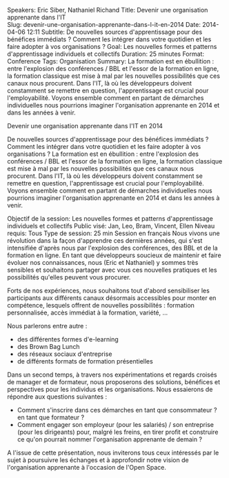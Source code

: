 Speakers: Eric Siber, Nathaniel Richand
Title: Devenir une organisation apprenante dans l'IT  
Slug: devenir-une-organisation-apprenante-dans-l-it-en-2014
Date: 2014-04-06 12:11
Subtitle: De nouvelles sources d'apprentissage pour des bénéfices immédiats ? Comment les intégrer dans votre quotidien et les faire adopter à vos organisations ?
Goal: Les nouvelles formes et patterns d'apprentissage individuels et collectifs
Duration: 25 minutes
Format: Conference
Tags: Organisation
Summary: La formation est en ébullition : entre l'explosion des conférences / BBL et l'essor de la formation en ligne, la formation classique est mise à mal par les nouvelles possibilités que ces canaux nous procurent. 
Dans l'IT, là où les développeurs doivent constamment se remettre en question, l'apprentissage est crucial pour l'employabilité. Voyons ensemble comment en partant de démarches individuelles nous pourrions imaginer l'organisation apprenante en 2014 et dans les années à venir.



Devenir une organisation apprenante dans l'IT en 2014

De nouvelles sources d'apprentissage pour des bénéfices immédiats ? Comment les intégrer dans votre quotidien et les faire adopter à vos organisations ?
La formation est en ébullition : entre l'explosion des conférences / BBL et l'essor de la formation en ligne, la formation classique est mise à mal par les nouvelles possibilités que ces canaux nous procurent. 
Dans l'IT, là où les développeurs doivent constamment se remettre en question, l'apprentissage est crucial pour l'employabilité. Voyons ensemble comment en partant de démarches individuelles nous pourrions imaginer l'organisation apprenante en 2014 et dans les années à venir.

Objectif de la session:	Les nouvelles formes et patterns d'apprentissage individuels et collectifs
Public visé:	 Jan, Leo, Bram, Vincent, Ellen
Niveau requis:	 Tous
Type de session:	 25 min Session en français
Nous vivons une révolution dans la façon d'apprendre ces dernières années, qui s'est intensifiée d'après nous par l'explosion des conférences, des BBL et de la formation en ligne. En tant que développeurs soucieux de maintenir et faire évoluer nos connaissances, nous (Eric et Nathaniel) y sommes très sensibles et souhaitons partager avec vous ces nouvelles pratiques et les possibilités qu'elles peuvent vous procurer.

Forts de nos expériences, nous souhaitons tout d'abord sensibiliser les participants aux différents canaux désormais accessibles pour monter en compétence, lesquels offrent de nouvelles possibilités : formation personnalisée, accès immédiat à la formation, variété, …

Nous parlerons entre autre : 
- des différentes formes d'e-learning 
- des Brown Bag Lunch 
- des réseaux sociaux d'entreprise 
- de différents formats de formation présentielles

Dans un second temps, à travers nos expérimentations et regards croisés de manager et de formateur, nous proposerons des solutions, bénéfices et perspectives pour les individus et les organisations. Nous essaierons de répondre aux questions suivantes : 
- Comment s'inscrire dans ces démarches en tant que consommateur ? en tant que formateur ? 
- Comment engager son employeur (pour les salariés) / son entreprise (pour les dirigeants) pour, malgré les freins, en tirer profit et construire ce qu'on pourrait nommer l'organisation apprenante de demain ?

A l'issue de cette présentation, nous inviterons tous ceux intéressés par le sujet à poursuivre les échanges et à approfondir notre vision de l'organisation apprenante à l'occasion de l'Open Space.

